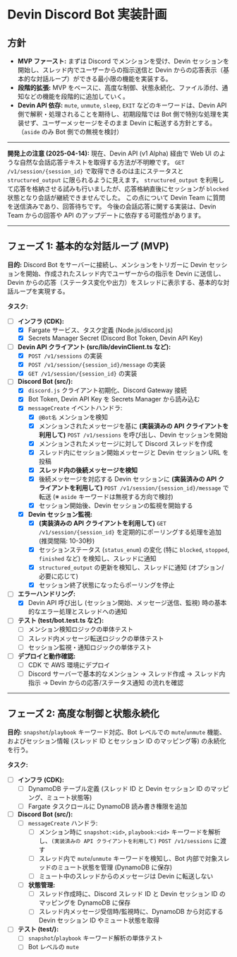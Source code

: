 # Devin Discord Bot 実装計画

## 方針

-   **MVP ファースト:** まずは Discord でメンションを受け、Devin セッションを開始し、スレッド内でユーザーからの指示送信と Devin からの応答表示（基本的な対話ループ）ができる最小限の機能を実装する。
-   **段階的拡張:** MVP をベースに、高度な制御、状態永続化、ファイル添付、通知などの機能を段階的に追加していく。
-   **Devin API 依存:** `mute`, `unmute`, `sleep`, `EXIT` などのキーワードは、Devin API 側で解釈・処理されることを期待し、初期段階では Bot 側で特別な処理を実装せず、ユーザーメッセージをそのまま Devin に転送する方針とする。（`aside` のみ Bot 側での無視を検討）

---

**開発上の注意 (2025-04-14):**
現在、Devin API (v1 Alpha) 経由で Web UI のような自然な会話応答テキストを取得する方法が不明瞭です。
`GET /v1/session/{session_id}` で取得できるのは主にステータスと `structured_output` に限られるように見えます。
`structured_output` を利用して応答を格納させる試みも行いましたが、応答格納直後にセッションが `blocked` 状態となり会話が継続できませんでした。
この点について Devin Team に質問を送信済みであり、回答待ちです。
今後の会話応答に関する実装は、Devin Team からの回答や API のアップデートに依存する可能性があります。

---

## フェーズ 1: 基本的な対話ループ (MVP)

**目的:** Discord Bot をサーバーに接続し、メンションをトリガーに Devin セッションを開始、作成されたスレッド内でユーザーからの指示を Devin に送信し、Devin からの応答（ステータス変化や出力）をスレッドに表示する、基本的な対話ループを実現する。

**タスク:**

-   [ ] **インフラ (CDK):**
    -   [x] Fargate サービス、タスク定義 (Node.js/discord.js)
    -   [x] Secrets Manager Secret (Discord Bot Token, Devin API Key)
-   [ ] **Devin API クライアント (src/lib/devinClient.ts など):**
    -   [x] `POST /v1/sessions` の実装
    -   [x] `POST /v1/session/{session_id}/message` の実装
    -   [x] `GET /v1/session/{session_id}` の実装
-   [ ] **Discord Bot (src/):**
    -   [x] `discord.js` クライアント初期化、Discord Gateway 接続
    -   [x] Bot Token, Devin API Key を Secrets Manager から読み込む
    -   [x] `messageCreate` イベントハンドラ:
        -   [x] `@Bot名` メンションを検知
        -   [x] メンションされたメッセージを基に **(実装済みの API クライアントを利用して)** `POST /v1/sessions` を呼び出し、Devin セッションを開始
        -   [x] メンションされたメッセージに対して Discord スレッドを作成
        -   [x] スレッド内にセッション開始メッセージと Devin セッション URL を投稿
        -   [x] **スレッド内の後続メッセージを検知**
        -   [x] 後続メッセージを対応する Devin セッションに **(実装済みの API クライアントを利用して)** `POST /v1/session/{session_id}/message` で転送 (※ `aside` キーワードは無視する方向で検討)
        -   [x] セッション開始後、Devin セッションの監視を開始する
    -   [x] **Devin セッション監視:**
        -   [x] **(実装済みの API クライアントを利用して)** `GET /v1/session/{session_id}` を定期的にポーリングする処理を追加 (推奨間隔: 10-30秒)
        -   [x] セッションステータス (`status_enum`) の変化 (特に `blocked`, `stopped`, `finished` など) を検知し、スレッドに通知
        -   [x] `structured_output` の更新を検知し、スレッドに通知 (オプション/必要に応じて)
        -   [x] セッション終了状態になったらポーリングを停止
-   [ ] **エラーハンドリング:**
    -   [x] Devin API 呼び出し (セッション開始、メッセージ送信、監視) 時の基本的なエラー処理とスレッドへの通知
-   [ ] **テスト (test/bot.test.ts など):**
    -   [ ] メンション検知ロジックの単体テスト
    -   [ ] スレッド内メッセージ転送ロジックの単体テスト
    -   [ ] セッション監視・通知ロジックの単体テスト
-   [ ] **デプロイと動作確認:**
    -   [ ] CDK で AWS 環境にデプロイ
    -   [ ] Discord サーバーで基本的なメンション → スレッド作成 → スレッド内指示 → Devin からの応答/ステータス通知 の流れを確認

---

## フェーズ 2: 高度な制御と状態永続化

**目的:** `snapshot`/`playbook` キーワード対応、Bot レベルでの `mute`/`unmute` 機能、およびセッション情報 (スレッド ID とセッション ID のマッピング等) の永続化を行う。

**タスク:**

-   [ ] **インフラ (CDK):**
    -   [ ] DynamoDB テーブル定義 (スレッド ID と Devin セッション ID のマッピング、ミュート状態等)
    -   [ ] Fargate タスクロールに DynamoDB 読み書き権限を追加
-   [ ] **Discord Bot (src/):**
    -   [ ] `messageCreate` ハンドラ:
        -   [ ] メンション時に `snapshot:<id>`, `playbook:<id>` キーワードを解析し、`(実装済みの API クライアントを利用して)` `POST /v1/sessions` に渡す
        -   [ ] スレッド内で `mute`/`unmute` キーワードを検知し、Bot 内部で対象スレッドのミュート状態を管理 (DynamoDB に保存)
        -   [ ] ミュート中のスレッドからのメッセージは Devin に転送しない
    -   [ ] **状態管理:**
        -   [ ] スレッド作成時に、Discord スレッド ID と Devin セッション ID のマッピングを DynamoDB に保存
        -   [ ] スレッド内メッセージ受信時/監視時に、DynamoDB から対応する Devin セッション ID やミュート状態を取得
-   [ ] **テスト (test/):**
    -   [ ] `snapshot`/`playbook` キーワード解析の単体テスト
    -   [ ] Bot レベルの `mute`
